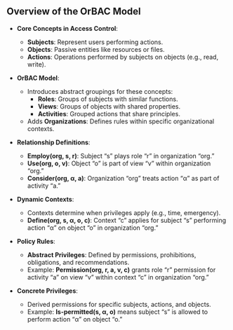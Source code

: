 ## Overview of the OrBAC Model

- **Core Concepts in Access Control**:
  - **Subjects**: Represent users performing actions.
  - **Objects**: Passive entities like resources or files.
  - **Actions**: Operations performed by subjects on objects (e.g., read, write).

- **OrBAC Model**:
  - Introduces abstract groupings for these concepts:
    - **Roles**: Groups of subjects with similar functions.
    - **Views**: Groups of objects with shared properties.
    - **Activities**: Grouped actions that share principles.
  - Adds **Organizations**: Defines rules within specific organizational contexts.

- **Relationship Definitions**:
  - **Employ(org, s, r)**: Subject “s” plays role “r” in organization “org.”
  - **Use(org, o, v)**: Object “o” is part of view “v” within organization “org.”
  - **Consider(org, α, a)**: Organization “org” treats action “α” as part of activity “a.”

- **Dynamic Contexts**:
  - Contexts determine when privileges apply (e.g., time, emergency).
  - **Define(org, s, α, o, c)**: Context “c” applies for subject “s” performing action “α” on object “o” in organization “org.”

- **Policy Rules**:
  - **Abstract Privileges**: Defined by permissions, prohibitions, obligations, and recommendations.
  - Example: **Permission(org, r, a, v, c)** grants role “r” permission for activity “a” on view “v” within context “c” in organization “org.”

- **Concrete Privileges**:
  - Derived permissions for specific subjects, actions, and objects.
  - Example: **Is-permitted(s, α, o)** means subject “s” is allowed to perform action “α” on object “o.”